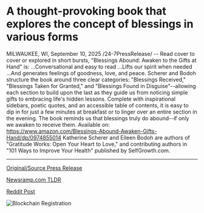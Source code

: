 # A thought-provoking book that explores the concept of blessings in various forms

MILWAUKEE, WI, September 10, 2025 /24-7PressRelease/ -- Read cover to cover or explored in short bursts, "Blessings Abound: Awaken to the Gifts at Hand" is:  ...Conversational and easy to read ...Lifts our spirit when needed ...And generates feelings of goodness, love, and peace.  Scherer and Bodoh structure the book around three clear categories: "Blessings Received," "Blessings Taken for Granted," and "Blessings Found in Disguise"--allowing each section to build upon the last as they guide us from noticing simple gifts to embracing life's hidden lessons. Complete with inspirational sidebars, poetic quotes, and an accessible table of contents, it is easy to dip in for just a few minutes at breakfast or to linger over an entire section in the evening. The book reminds us that blessings truly do abound--if only we awaken to receive them.  Available on: https://www.amazon.com/Blessings-Abound-Awaken-Gifts-Hand/dp/0974855014  Katherine Scherer and Eileen Bodoh are authors of "Gratitude Works: Open Your Heart to Love," and contributing authors in "101 Ways to Improve Your Health" published by SelfGrowth.com. 

---

[Original/Source Press Release](https://www.24-7pressrelease.com/press-release/526586/a-thought-provoking-book-that-explores-the-concept-of-blessings-in-various-forms)
                    

[Newsramp.com TLDR](https://newsramp.com/curated-news/new-book-blessings-abound-helps-readers-discover-life-s-hidden-gifts/52ea6f7a7747f895699fbedd581312de) 

 



[Reddit Post](https://www.reddit.com/r/BookNews/comments/1nd81xb/new_book_blessings_abound_helps_readers_discover/) 



![Blockchain Registration](https://cdn.newsramp.app/24-7PressRelease/qrcode/259/10/gulfJnL1.webp)